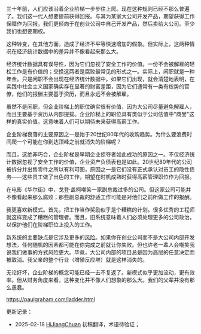

三十年前，人们应该沿着企业阶梯一步步往上爬。现在这种规则已经不那么普遍了。我们这一代人想要提前获得回报。与其为某家大公司开发产品，期望获得工作保障作为回报，我们更倾向于在创业公司中自己开发产品，然后卖给大公司。至少我们也想要期权。

这种转变，在其他方面，造成了经济不平等快速增加的假象。但实际上，这两种情况在经济统计数据中的差异并不像看起来那么大。

经济统计数据具有误导性，因为它们忽视了安全工作的价值。一份不会被解雇的轻松工作是有价值的；交换这两者是腐败最常见的形式之一。实际上，闲职就是一种年金。只是闲职不会出现在经济统计数据中。如果它们出现，就会清楚地表明，在实践中社会主义国家确实存在显著的财富差距，因为它们通常有一类有权势的官僚，他们的报酬主要基于资历，而且永远不会被解雇。

虽然不是闲职，但企业阶梯上的职位确实很有价值，因为大公司尽量避免解雇人，而且主要基于资历从内部提拔。企业阶梯上的职位具有类似于公司估值中"商誉"这样的真实价值。这意味着人们可以期待未来获得高薪工作。

企业阶梯衰落的主要原因之一是始于20世纪80年代的收购趋势。为什么要浪费时间爬一个可能在你到达顶峰之前就消失的阶梯呢？

而且，这绝非巧合，企业阶梯是早期企业掠夺者如此成功的原因之一。不仅经济统计数据忽视了安全工作的价值，企业资产负债表也是如此。20世纪80年代的公司被拆分并出售零件之所以有利可图，原因之一是它们没有正式承认对员工的隐性债务——这些员工做了出色的工作，期望在时机成熟时获得高薪管理职位作为回报。

在电影《华尔街》中，戈登·盖柯嘲笑一家副总裁过多的公司。但这家公司可能并不像看起来那么腐败；那些副总裁的舒适工作可能是对他们之前所做工作的报酬。

我更喜欢新模式。首先，把工作当作奖励似乎是个糟糕的计划。很多优秀的工程师就这样变成了糟糕的管理者。而且，旧系统意味着人们必须处理更多的公司政治，以保护他们在阶梯职位上投入的工作。

新系统的主要缺点是它涉及更多的[风险](https://hijiangchuan.com/paulgraham/049-Inequality-and-Risk)。如果你在创业公司而不是大公司内部开发想法，任何随机的因素都可能在你完成之前就让你失败。但也许老一辈人会嘲笑我说我们做事的方式风险更大。毕竟，大公司内部的项目总是因为高层的任意决定而被取消。我父亲的整个行业（增殖反应堆）就是这样消失的。

无论好坏，企业阶梯的概念可能已经一去不复返了。新模式似乎更加流动，更有效率。但从财务角度来看，这种变化并不像人们想象的那么大。我们的父辈并没有那么愚蠢。

https://paulgraham.com/ladder.html


更新记录：
- 2025-02-18 [HiJiangChuan](https://hijiangchuan.com) 初稿翻译，术语待验证；
